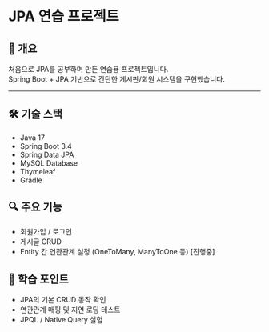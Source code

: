 # JPA 연습 프로젝트

## 📖 개요
처음으로 JPA를 공부하며 만든 연습용 프로젝트입니다.  
Spring Boot + JPA 기반으로 간단한 게시판/회원 시스템을 구현했습니다.

---

## 🛠 기술 스택
- Java 17
- Spring Boot 3.4
- Spring Data JPA
- MySQL Database
- Thymeleaf
- Gradle


## 🔍 주요 기능
- 회원가입 / 로그인
- 게시글 CRUD
- Entity 간 연관관계 설정 (OneToMany, ManyToOne 등) [진행중]


## 🧪 학습 포인트
- JPA의 기본 CRUD 동작 확인
- 연관관계 매핑 및 지연 로딩 테스트
- JPQL / Native Query 실험
